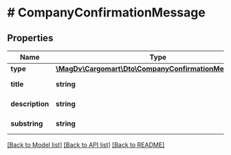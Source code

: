 # # CompanyConfirmationMessage

## Properties

Name | Type | Description | Notes
------------ | ------------- | ------------- | -------------
**type** | [**\MagDv\Cargomart\Dto\CompanyConfirmationMessageType**](CompanyConfirmationMessageType.md) |  | [optional]
**title** | **string** | Заголовок сообщения |
**description** | **string** | Текст сообщения | [optional]
**substring** | **string** | Подзаголовок сообщения | [optional]

[[Back to Model list]](../../README.md#models) [[Back to API list]](../../README.md#endpoints) [[Back to README]](../../README.md)
